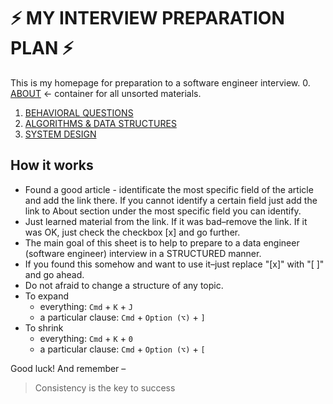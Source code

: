 # ⚡ MY INTERVIEW PREPARATION PLAN ⚡

This is my homepage for preparation to a software engineer interview.
  0. [ABOUT](https://github.com/sgalich/interview-preparation/blob/main/0_about.md) <- container for all unsorted materials.
  1. [BEHAVIORAL QUESTIONS](https://github.com/sgalich/interview-preparation/blob/main/main.md)
  2. [ALGORITHMS & DATA STRUCTURES](https://github.com/sgalich/interview-preparation/blob/main/main.md)
  3. [SYSTEM DESIGN](https://github.com/sgalich/interview-preparation/blob/main/main.md)

## How it works
  - Found a good article - identificate the most specific field of the article and add the link there. If you cannot identify a certain field just add the link to About section under the most specific field you can identify.
  - Just learned material from the link. If it was bad–remove the link. If it was OK, just check the checkbox [x] and go further.
  - The main goal of this sheet is to help to prepare to a data engineer (software engineer) interview in a STRUCTURED manner.
  - If you found this somehow and want to use it–just replace "[x]" with "[ ]" and go ahead.
  - Do not afraid to change a structure of any topic.
  - To expand
    - everything: ```Cmd``` + ```K``` + ```J```
    - a particular clause: ```Cmd``` + ```Option (⌥)``` + ```]```
  - To shrink
    - everything: ```Cmd``` + ```K``` + ```0```
    - a particular clause: ```Cmd``` + ```Option (⌥)``` + ```[```

Good luck! And remember –
> Consistency is the key to success